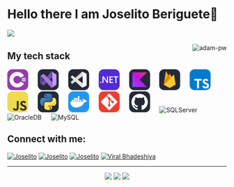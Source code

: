 
<!--
**joselito06/joselito06** is a ✨ _special_ ✨ repository because its `README.md` (this file) appears on your GitHub profile.

Here are some ideas to get you started:

- 🔭 I’m currently working on ...
- 🌱 I’m currently learning ...
- 👯 I’m looking to collaborate on ...
- 🤔 I’m looking for help with ...
- 💬 Ask me about ...
- 📫 How to reach me: ...
- 😄 Pronouns: ...
- ⚡ Fun fact: ...
-->
# Hello there I am Joselito Beriguete👋

![](https://github.com/halfrost/halfrost/blob/master/icons/header_.png)


<p><img align="right" src="https://github.com/Adam-pw/Adam-pw/blob/main/animation_500_kxa883sd.gif" alt="adam-pw" /></p>

## My tech stack

<p align="left"> 
  <a> 
    <img alt="C#" src="https://raw.githubusercontent.com/tandpfun/skill-icons/65dea6c4eaca7da319e552c09f4cf5a9a8dab2c8/icons/CS.svg" width="48">
  </a> 
  &emsp;
  <a> 
    <img alt="VisualStudio" src="https://raw.githubusercontent.com/tandpfun/skill-icons/65dea6c4eaca7da319e552c09f4cf5a9a8dab2c8/icons/VisualStudio-Dark.svg" width="48">
  </a>
  &emsp;
  <a> 
    <img alt="vsCode" src="https://raw.githubusercontent.com/tandpfun/skill-icons/65dea6c4eaca7da319e552c09f4cf5a9a8dab2c8/icons/VSCode-Dark.svg" width="48">
  </a>
  &emsp;
  <a> 
    <img alt=".Net" src="https://raw.githubusercontent.com/tandpfun/skill-icons/65dea6c4eaca7da319e552c09f4cf5a9a8dab2c8/icons/DotNet.svg" width="48">
  </a> 
  &emsp;
  <a> 
    <img alt="Kotlin" src="https://raw.githubusercontent.com/tandpfun/skill-icons/65dea6c4eaca7da319e552c09f4cf5a9a8dab2c8/icons/Kotlin-Dark.svg" width="48">
  </a> 
  &emsp;
  <a> 
    <img alt="Firebase" src="https://raw.githubusercontent.com/tandpfun/skill-icons/65dea6c4eaca7da319e552c09f4cf5a9a8dab2c8/icons/Firebase-Dark.svg" width="48">
  </a> 
  &emsp;
  <a> 
    <img alt="TypeScript" src="https://raw.githubusercontent.com/tandpfun/skill-icons/65dea6c4eaca7da319e552c09f4cf5a9a8dab2c8/icons/TypeScript.svg" width="48">
  </a> 
  &emsp;
  <a> 
     <img alt="JavaScript" src="https://raw.githubusercontent.com/tandpfun/skill-icons/65dea6c4eaca7da319e552c09f4cf5a9a8dab2c8/icons/JavaScript.svg" width="48">
  </a>
  &emsp;
  <a>
    <img alt="Python" src="https://raw.githubusercontent.com/tandpfun/skill-icons/65dea6c4eaca7da319e552c09f4cf5a9a8dab2c8/icons/Python-Dark.svg" width="48">
  </a>
  &emsp;
  <a>
    <img alt="Docker" src="https://raw.githubusercontent.com/tandpfun/skill-icons/65dea6c4eaca7da319e552c09f4cf5a9a8dab2c8/icons/Docker.svg" width="48">
  </a>
  &emsp;
  <a>
    <img alt="Git" src="https://raw.githubusercontent.com/tandpfun/skill-icons/65dea6c4eaca7da319e552c09f4cf5a9a8dab2c8/icons/Git.svg" width="48"/>
  </a>
  &emsp;
  <a> 
    <img alt="github" src="https://raw.githubusercontent.com/tandpfun/skill-icons/65dea6c4eaca7da319e552c09f4cf5a9a8dab2c8/icons/Github-Dark.svg" width="48">
  </a>
  &emsp;
  <a> 
    <img alt="SQLServer" src="" width="48">
  </a>
  &emsp;
  <a> 
    <img alt="OracleDB" src="" width="48">
  </a>
  &emsp;
  <a> 
    <img alt="MySQL" src="" width="48">
  </a>
  
</p>


## Connect with me:
<p align="left">
  <a href="https://www.linkedin.com/in/joselito-beriguete-nu%C3%B1ez-3b2812186?utm_source=share&utm_campaign=share_via&utm_content=profile&utm_medium=android_app" target="blank"><img align="center"
      src="https://raw.githubusercontent.com/rahuldkjain/github-profile-readme-generator/master/src/images/icons/Social/linked-in-alt.svg"
      alt="Joselito" height="30" width="40" /></a>
  <a href="https://www.instagram.com/joselito_beriguete?igsh=MXZpaGZoc3l2aW9wbw==" target="blank"><img align="center"
      src="https://raw.githubusercontent.com/rahuldkjain/github-profile-readme-generator/master/src/images/icons/Social/instagram.svg"
      alt="Joselito" height="30" width="40" /></a>
  <a href="https://www.facebook.com/share/1HJbt9s9bq/" target="blank"><img align="center"
      src="https://raw.githubusercontent.com/rahuldkjain/github-profile-readme-generator/master/src/images/icons/Social/hackerrank.svg"
      alt="Joselito" height="30" width="40" /></a>
  <a href="https://www.upwork.com/freelancers/~01b76da506f37dac94" target="blank"><img align="center"
      src="https://upload.wikimedia.org/wikipedia/commons/d/d2/Upwork-logo.svg"
      alt="Viral Bhadeshiya" height="30" width="auto" /></a>
</p>

-----
<p align="center">
  <img height="50%" width="auto" src ="https://github-readme-stats.vercel.app/api?username=viralbhadeshiya&show_icons=true&count_private=true&theme=darcula&hide_border=true&hide=issues,contribs&bg_color=00000000">
  <img height="50%" width="auto" src ="https://github-readme-stats.vercel.app/api/top-langs/?username=viralbhadeshiya&layout=compact&hide_border=true&theme=darcula&bg_color=00000000&langs_count=6&hide=jupyter%20notebook,tex,css,php">
  <img src ="https://github-readme-streak-stats.herokuapp.com?user=aveek-saha&theme=darcula&hide_border=true&background=FFFFFF00">
  <br>
  <br>
 </p>
